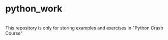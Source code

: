 # python_work
<br/>This repository is only for storing examples and exercises in "Python Crash Course"
<br/>

